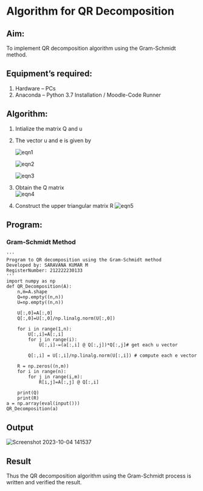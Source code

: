 # Algorithm for QR Decomposition
## Aim:
To implement QR decomposition algorithm using the Gram-Schmidt method.
## Equipment’s required:
1.	Hardware – PCs
2.	Anaconda – Python 3.7 Installation / Moodle-Code Runner
## Algorithm:
1.	Intialize the matrix Q and u
2.	The vector u and e is given by

    ![eqn1](./ex4.jpg)

    ![eqn2](./ex6.jpg)

    ![eqn3](./ex3.jpg)

3.	Obtain the Q matrix   
    ![eqn4](./ex1.jpg)
4.	Construct the upper triangular matrix R
    ![eqn5](./ex2.jpg)

## Program:
### Gram-Schmidt Method
```
''' 
Program to QR decomposition using the Gram-Schmidt method
Developed by: SARAVANA KUMAR M
RegisterNumber: 212222230133
'''
import numpy as np
def QR_Decomposition(A):
    n,m=A.shape
    Q=np.empty((n,n))
    U=np.empty((n,n))
    
    U[:,0]=A[:,0]
    Q[:,0]=U[:,0]/np.linalg.norm(U[:,0])
    
    for i in range(1,n):
        U[:,i]=A[:,i]
        for j in range(i):
            U[:,i]-=(a[:,i] @ Q[:,j])*Q[:,j]# get each u vector
            
        Q[:,i] = U[:,i]/np.linalg.norm(U[:,i]) # compute each e vector   
        
    R = np.zeros((n,m))
    for i in range(n):
        for j in range(i,m):
            R[i,j]=A[:,j] @ Q[:,i]
    
    print(Q)
    print(R) 
a = np.array(eval(input()))
QR_Decomposition(a)

```
## Output
![Screenshot 2023-10-04 141537](https://github.com/Saravana-kumar369/QRdecomposition/assets/117925254/b4c3fa36-229b-445b-90a0-4d992768f3b9)

## Result
Thus the QR decomposition algorithm using the Gram-Schmidt process is written and verified the result.
